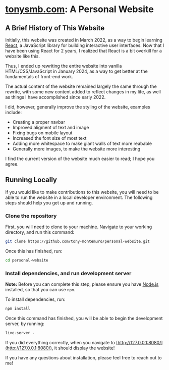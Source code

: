 # [tonysmb.com](https://tonysmb.com): A Personal Website

## A Brief History of This Website

Initially, this website was created in March 2022, as a way to begin learning [React](https://react.dev/), a JavaScript library for building interactive user interfaces. Now that I have been using React for 2 years, I realized that React is a bit overkill for a website like this.

Thus, I ended up rewriting the entire website into vanilla HTML/CSS/JavaScript in January 2024, as a way to get better at the fundamentals of front-end work.

The actual content of the website remained largely the same through the rewrite, with some new content added to reflect changes in my life, as well as things I have accomplished since early 2022.

I did, however, generally improve the styling of the website, examples include:

- Creating a proper navbar
- Improved aligment of text and image
- Fixing bugs on mobile layout
- Increased the font size of most text
- Adding more whitespace to make giant walls of text more reabable
- Generally more images, to make the website more interesting

I find the current version of the website much easier to read; I hope you agree.

## Running Locally

If you would like to make contributions to this website, you will need to be able to run the website in a local developer environment. The following steps should help you get up and running.

### Clone the repository

First, you will need to clone to your machine. Navigate to your working directory, and run this command:

```bash
git clone https://github.com/tony-montemuro/personal-website.git
```

Once this has finished, run:

```bash
cd personal-website
```

### Install dependencies, and run development server

**Note:** Before you can complete this step, please ensure you have [Node.js](https://docs.npmjs.com/downloading-and-installing-node-js-and-npm) installed, so that you can use `npm`.

To install dependencies, run:

```bash
npm install
```

Once this command has finished, you will be able to begin the development server, by running:

```bash
live-server .
```

If you did everything correctly, when you navigate to [http://127.0.0.1:8080/](http://127.0.0.1:8080/), it should display the website!

If you have any questions about installation, please feel free to reach out to me!